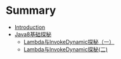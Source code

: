 # Summary

* [Introduction](README.md)
* [Java8基础探秘](java8ji-chu-tan-mi.md)
  * [Lambda与InvokeDynamic探秘（一）](java8/lambdaAndInvokeDynamicexplore.md)
  * [Lambda与InvokeDynamic探秘\(二\)](java8/lambdaAndInvokeDynamicexplore-2.md)

